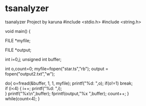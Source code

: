 # tsanalyzer
tsanalyzer Project by karuna
#include <stdio.h>
#include <string.h>

void main()
{

FILE *myfile;

FILE *output;

int i=0,j;
unsigned int buffer;

int o,count=0;
myfile=fopen("star.ts","rb");
output = fopen("output2.txt","w");

do{
    o=fread(&buffer, 1, 1, myfile);
    printf("%d: ",o); 
    if(o!=1)
    break;  
    if (i<4)
    {
    i++;
    printf("%d: ",i);  
    }
    printf("%x\n",buffer); 
    fprintf(output,"%x ",buffer);
    count++;
   }
   while(count<4);
 } 
